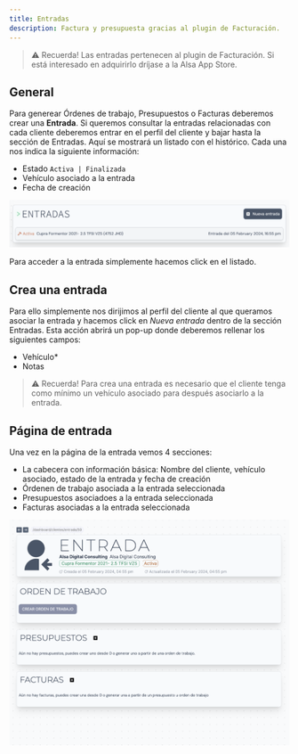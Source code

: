 ```yaml
---
title: Entradas
description: Factura y presupuesta gracias al plugin de Facturación.
---
```


> ⚠️ Recuerda! Las entradas pertenecen al plugin de Facturación. Si está interesado en adquirirlo dríjase a la Alsa App Store.

## General

Para generear Órdenes de trabajo, Presupuestos o Facturas deberemos crear una **Entrada**. Si queremos consultar la entradas relacionadas con cada cliente deberemos entrar en el perfil del cliente y bajar hasta la sección de Entradas. Aquí se mostrará un listado con el histórico. Cada una nos indica la siguiente información:

- Estado `Activa | Finalizada`
- Vehículo asociado a la entrada
- Fecha de creación

![Listado de entradas](../../../../assets/images/guia/cliente-entradas.png "Listado de entradas")

Para acceder a la entrada simplemente hacemos click en el listado.

## Crea una entrada

Para ello simplemente nos dirijimos al perfil del cliente al que queramos asociar la entrada y hacemos click en _Nueva entrada_ dentro de la sección Entradas. Esta acción abrirá un pop-up donde deberemos rellenar los siguientes campos:

- Vehículo*
- Notas

> ⚠️ Recuerda! Para crea una entrada es necesario que el cliente tenga como mínimo un vehículo asociado para después asociarlo a la entrada.

## Página de entrada

Una vez en la página de la entrada vemos 4 secciones:

- La cabecera con información básica: Nombre del cliente, vehículo asociado, estado de la entrada y fecha de creación
- Órdenen de trabajo asociada a la entrada seleccionada
- Presupuestos asociadoes a la entrada seleccionada
- Facturas asociadas a la entrada seleccionada

![Página general de la entrada](../../../../assets/images/guia/entrada-general.png "Página general de la entrada")
